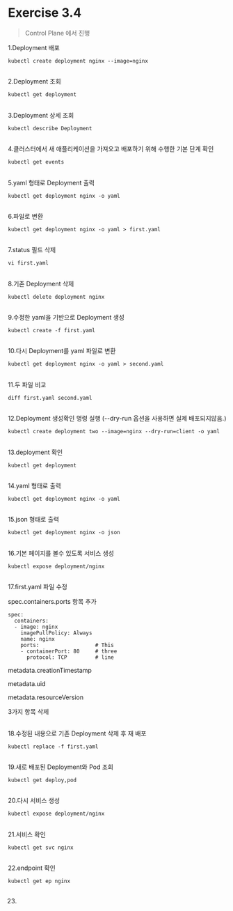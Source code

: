 # Exercise 3.4


> Control Plane 에서 진행

1.Deployment 배포

```
kubectl create deployment nginx --image=nginx
```

##

2.Deployment 조회
```
kubectl get deployment
```

##

3.Deployment 상세 조회
```
kubectl describe Deployment
```

##

4.클러스터에서 새 애플리케이션을 가져오고 배포하기 위해 수행한 기본 단계 확인

```
kubectl get events
```

##

5.yaml 형태로 Deployment 출력
```
kubectl get deployment nginx -o yaml
```

##

6.파일로 변환
```
kubectl get deployment nginx -o yaml > first.yaml
```

##

7.status 필드 삭제
```
vi first.yaml
```

##

8.기존 Deployment 삭제
```
kubectl delete deployment nginx
```

##

9.수정한 yaml을 기반으로 Deployment 생성

```
kubectl create -f first.yaml
```

##

10.다시 Deployment를 yaml 파일로 변환

```
kubectl get deployment nginx -o yaml > second.yaml
```

##

11.두 파일 비교
```
diff first.yaml second.yaml
```

##

12.Deployment 생성확인 명령 실행 (--dry-run 옵션을 사용하면 실제 배포되지않음.)
```
kubectl create deployment two --image=nginx --dry-run=client -o yaml
```

##

13.deployment 확인
```
kubectl get deployment
```

##

14.yaml 형태로 출력
```
kubectl get deployment nginx -o yaml
```

##

15.json 형태로 출력
```
kubectl get deployment nginx -o json
```

##

16.기본 페이지를 볼수 있도록 서비스 생성
```
kubectl expose deployment/nginx
```

##

17.first.yaml 파일 수정

spec.containers.ports 항목 추가
```
spec:
  containers:
  - image: nginx
    imagePullPolicy: Always
    name: nginx
    ports:                  # This
    - containerPort: 80     # three
      protocol: TCP         # line
```
metadata.creationTimestamp

metadata.uid

metadata.resourceVersion

3가지 항목 삭제


##

18.수정된 내용으로 기존 Deployment 삭제 후 재 배포
```
kubectl replace -f first.yaml
```

##

19.새로 배포된 Deployment와 Pod 조회

```
kubectl get deploy,pod
```

##

20.다시 서비스 생성

```
kubectl expose deployment/nginx
```

##

21.서비스 확인
```
kubectl get svc nginx
```

##

22.endpoint 확인
```
kubectl get ep nginx
```

##

23.

